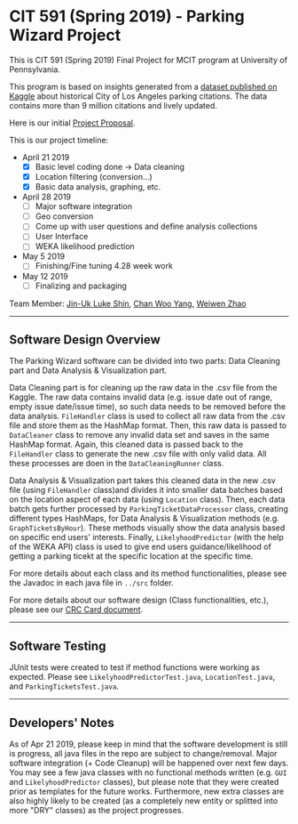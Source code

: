 # CIT 591 (Spring 2019) - Parking Wizard Project

This is CIT 591 (Spring 2019) Final Project for MCIT program at University of Pennsylvania.

This program is based on insights generated from a [dataset published on Kaggle](https://www.kaggle.com/cityofLA/los-angeles-parking-citations) about
historical City of Los Angeles parking citations. The data contains more than 9 million citations
and lively updated.

Here is our initial [Project Proposal](https://drive.google.com/a/seas.upenn.edu/file/d/1B0v8sF-ZCAvBWlpojwkA7Xn3dThQWnpf/view?usp=sharing).

This is our project timeline:
*	April 21 2019 
	* [x]	Basic level coding done -> Data cleaning
	* [x]	Location filtering (conversion…)
	* [x]	Basic data analysis, graphing, etc.
*	April 28 2019
	* [ ]	Major software integration
	* [ ]	Geo conversion
	* [ ]	Come up with user questions and define analysis collections
	* [ ]	User Interface
	* [ ]	WEKA likelihood prediction
*	May 5 2019
	* [ ]	Finishing/Fine tuning 4.28 week work
*	May 12 2019
	* [ ]	Finalizing and packaging

Team Member: [Jin-Uk Luke Shin](https://github.com/jinukshin), [Chan Woo Yang](https://github.com/chanwooyang), [Weiwen Zhao](https://github.com/weiwenz33)

*******

## Software Design Overview

The Parking Wizard software can be divided into two parts: Data Cleaning part and Data Analysis & Visualization part.

Data Cleaning part is for cleaning up the raw data in the .csv file from the Kaggle. The raw data contains invalid data (e.g. issue date out of range, empty issue date/issue time), so such data needs to be removed before the data analysis. `FileHandler` class is used to collect all raw data from the .csv file and store them as the HashMap format. Then, this raw data is passed to `DataCleaner` class to remove any invalid data set and saves in the same HashMap format. Again, this cleaned data is passed back to the `FileHandler` class to generate the new .csv file with only valid data. All these processes are doen in the `DataCleaningRunner` class.

Data Analysis & Visualization part takes this cleaned data in the new .csv file (using `FileHandler` class)and divides it into smaller data batches based on the location aspect of each data (using `Location` class). Then, each data batch gets further processed by `ParkingTicketDataProcessor` class, creating different types HashMaps, for Data Analysis & Visualization methods (e.g. `GraphTicketsByHour`). These methods visually show the data analysis based on specific end users' interests. Finally, `LikelyhoodPredictor` (with the help of the WEKA API) class is used to give end users guidance/likelihood of getting a parking ticekt at the specific location at the specific time.

For more details about each class and its method functionalities, please see the Javadoc in each java file in `../src` folder.

For more details about our software design (Class functionalities, etc.), please see our [CRC Card document](https://docs.google.com/document/d/1vbhLUTb2iVLndC-xgaiJIaL0skswpUP1O-wqn1qqcRQ/edit?usp=sharing).

********

## Software Testing

JUnit tests were created to test if method functions were working as expected. Please see `LikelyhoodPredictorTest.java`, `LocationTest.java`, and `ParkingTicketsTest.java`.

*********

## Developers' Notes

As of Apr 21 2019, please keep in mind that the software development is still is progress, all java files in the repo are subject to change/removal. Major software integration (+ Code Cleanup) will be happened over next few days. You may see a few java classes with no functional methods written (e.g. `GUI` and `LikelyhoodPredictor` classes), but please note that they were created prior as templates for the future works. Furthermore, new extra classes are also highly likely to be created (as a completely new entity or splitted into more "DRY" classes) as the project progresses.